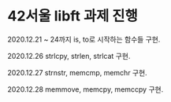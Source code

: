 <h1> 42서울 libft 과제 진행</h1>

2020.12.21 ~ 24까지 is, to로 시작하는 함수들 구현.

2020.12.26 strlcpy, strlen, strlcat 구현.

2020.12.27 strnstr, memcmp, memchr 구현.

2020.12.28 memmove, memcpy, memccpy 구현.
